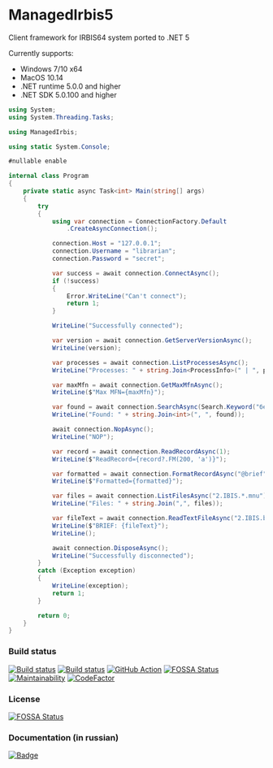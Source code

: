 # ManagedIrbis5

Client framework for IRBIS64 system ported to .NET 5

Currently supports:

* Windows 7/10 x64
* MacOS 10.14
* .NET runtime 5.0.0 and higher
* .NET SDK 5.0.100 and higher

```c#
using System;
using System.Threading.Tasks;

using ManagedIrbis;

using static System.Console;

#nullable enable

internal class Program
{
    private static async Task<int> Main(string[] args)
    {
        try
        {
            using var connection = ConnectionFactory.Default
                .CreateAsyncConnection();

            connection.Host = "127.0.0.1";
            connection.Username = "librarian";
            connection.Password = "secret";

            var success = await connection.ConnectAsync();
            if (!success)
            {
                Error.WriteLine("Can't connect");
                return 1;
            }

            WriteLine("Successfully connected");

            var version = await connection.GetServerVersionAsync();
            WriteLine(version);

            var processes = await connection.ListProcessesAsync();
            WriteLine("Processes: " + string.Join<ProcessInfo>(" | ", processes));

            var maxMfn = await connection.GetMaxMfnAsync();
            WriteLine($"Max MFN={maxMfn}");

            var found = await connection.SearchAsync(Search.Keyword("бетон$"));
            WriteLine("Found: " + string.Join<int>(", ", found));

            await connection.NopAsync();
            WriteLine("NOP");

            var record = await connection.ReadRecordAsync(1);
            WriteLine($"ReadRecord={record?.FM(200, 'a')}");

            var formatted = await connection.FormatRecordAsync("@brief", 1);
            WriteLine($"Formatted={formatted}");

            var files = await connection.ListFilesAsync("2.IBIS.*.mnu");
            WriteLine("Files: " + string.Join(",", files));

            var fileText = await connection.ReadTextFileAsync("2.IBIS.brief.pft");
            WriteLine($"BRIEF: {fileText}");
            WriteLine();

            await connection.DisposeAsync();
            WriteLine("Successfully disconnected");
        }
        catch (Exception exception)
        {
            WriteLine(exception);
            return 1;
        }

        return 0;
    }
}
```

### Build status

[![Build status](https://img.shields.io/appveyor/ci/AlexeyMironov/managedirbis5.svg)](https://ci.appveyor.com/project/AlexeyMironov/managedirbis5/)
[![Build status](https://api.travis-ci.org/amironov73/ManagedIrbis5.svg)](https://travis-ci.org/amironov73/ManagedIrbis5/)
[![GitHub Action](https://github.com/amironov73/ManagedIrbis5/workflows/CI/badge.svg)](https://github.com/amironov73/ManagedIrbis5/actions)
[![FOSSA Status](https://app.fossa.com/api/projects/git%2Bgithub.com%2Famironov73%2FManagedIrbis5.svg?type=shield)](https://app.fossa.com/projects/git%2Bgithub.com%2Famironov73%2FManagedIrbis5?ref=badge_shield)
[![Maintainability](https://api.codeclimate.com/v1/badges/50cc8f9ee8ebc972e037/maintainability)](https://codeclimate.com/github/amironov73/ManagedIrbis5/maintainability)
[![CodeFactor](https://www.codefactor.io/repository/github/amironov73/managedirbis5/badge)](https://www.codefactor.io/repository/github/amironov73/managedirbis5)

### License

[![FOSSA Status](https://app.fossa.com/api/projects/git%2Bgithub.com%2Famironov73%2FManagedIrbis5.svg?type=large)](https://app.fossa.com/projects/git%2Bgithub.com%2Famironov73%2FManagedIrbis5?ref=badge_large)

### Documentation (in russian)

[![Badge](https://readthedocs.org/projects/managedirbis5/badge/)](https://managedirbis5.readthedocs.io/) 


